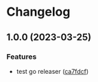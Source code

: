 # Changelog

## 1.0.0 (2023-03-25)


### Features

* test go releaser ([ca7fdcf](https://github.com/Yapcheekian/gomodules/commit/ca7fdcf8eb0762066563e0040176aaf65ed380e6))
